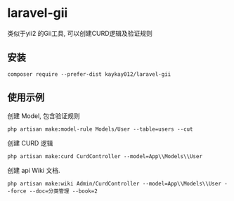 # laravel-gii
类似于yii2 的Gii工具, 可以创建CURD逻辑及验证规则

安装
-------

```
composer require --prefer-dist kaykay012/laravel-gii 
```
使用示例
-------

创建 Model, 包含验证规则
```
php artisan make:model-rule Models/User --table=users --cut
```

创建 CURD 逻辑
```
php artisan make:curd CurdController --model=App\\Models\\User
```

创建 api Wiki 文档.
```
php artisan make:wiki Admin/CurdController --model=App\\Models\\User --force --doc=分类管理 --book=2
```
